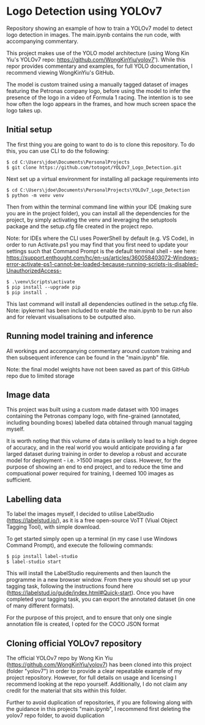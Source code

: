 # Logo Detection using YOLOv7

Repository showing an example of how to train a YOLOv7 model to detect logo detection in images. The main.ipynb contains the run code, with accompanying commentary.

This project makes use of the YOLO model architecture (using Wong Kin Yiu's YOLOv7 repo: https://github.com/WongKinYiu/yolov7'). While this repor provides commentary and examples, for full YOLO documentation, I recommend viewing WongKinYiu's GitHub.

The model is custom trained using a manually tagged dataset of images featuring the Petronas company logo, before using the model to infer the presence of the logo in a video of Formula 1 racing. The intention is to see how often the logo appears in the frames, and how much screen space the logo takes up.


## Initial setup
The first thing you are going to want to do is to clone this repository. To do this, you can use CLI to do the following:
```
$ cd C:\Users\jdoe\Documents\PersonalProjects
$ git clone https://github.com/totogot/YOLOv7_Logo_Detection.git
```

Next set up a virtual environment for installing all package requirements into
```
$ cd C:\Users\jdoe\Documents\PersonalProjects\YOLOv7_Logo_Detection
$ python -m venv venv
```

Then from within the terminal command line within your IDE (making sure you are in the project folder), you can install all the dependencies for the project, by simply activating the venv and leveraging the setuptools package and the setup.cfg file created in the project repo. 

Note: for IDEs where the CLI uses PowerShell by default (e.g. VS Code), in order to run Activate.ps1 you may find that you first need to update your settings such that Command Prompt is the default terminal shell - see here: https://support.enthought.com/hc/en-us/articles/360058403072-Windows-error-activate-ps1-cannot-be-loaded-because-running-scripts-is-disabled-UnauthorizedAccess-

```
$ .\venv\Scripts\activate
$ pip install --upgrade pip
$ pip install .
```

This last command will install all dependencies outlined in the setup.cfg file. 
Note: ipykernel has been included to enable the main.ipynb to be run also and for relevant visualisations to be outputted also.


## Running model training and inference
All workings and accompanying commentary around custom training and then subsequent inference can be found in the "main.ipynb" file. 

Note: the final model weights have not been saved as part of this GitHub repo due to limited storage


## Image data 

This project was built using a custom made dataset with 100 images containing the Petronas company logo, with fine-grained (annotated, including bounding boxes) labelled data obtained through manual tagging myself. 

It is worth noting that this volume of data is unlikely to lead to a high degree of accuracy, and in the real world you would anticipate providing a far larged dataset during training in order to develop a robust and accurate model for deployment - i.e. >1500 images per class. However, for the purpose of showing an end to end project, and to reduce the time and compuational power required for training, I deemed 100 images as sufficient.


## Labelling data

To label the images myself, I decided to utilise LabelStudio (https://labelstud.io/), as it is a free open-source VoTT (Viual Object Tagging Tool), with simple download.

To get started simply open up a terminal (in my case I use Windows Command Prompt), and execute the following commands:
```
$ pip install label-studio
$ label-studio start
```

This will install the LabelStudio requirements and then launch the programme in a new browser window. From there you should set up your tagging task, following the instructions found here (https://labelstud.io/guide/index.html#Quick-start). Once you have completed your tagging task, you can export the annotated dataset (in one of many different formats). 

For the purpose of this project, and to ensure that only one single annotation file is created, I opted for the COCO JSON format


## Cloning official YOLOv7 repository
The official YOLOv7 repo by Wong Kin Yiu (https://github.com/WongKinYiu/yolov7) has been cloned into this project (folder "yolov7") in order to provide a clear repeatable example of my project repository. However, for full details on usage and licensing I recommend looking at the repo yourself. Additionally, I do not claim any credit for the material that sits within this folder.

Further to avoid duplication of repositories, if you are following along with the guidance in this projects "main.ipynb", I recommend first deleting the yolov7 repo folder, to avoid duplication